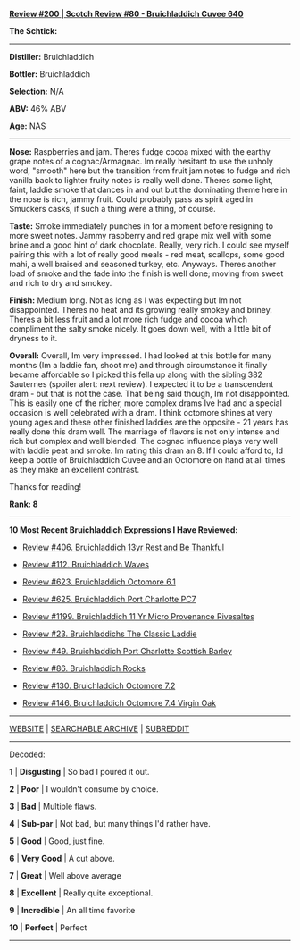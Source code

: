 
[**Review #200 | Scotch Review #80 - Bruichladdich Cuvee 640**]( https://t8ke.review/review-200-bruichladdich-cuvee-640/)

**The Schtick:** 

-----

**Distiller:** Bruichladdich

**Bottler:** Bruichladdich

**Selection:** N/A

**ABV:**  46% ABV

**Age:** NAS 

-----

**Nose:**  Raspberries and jam. Theres fudge cocoa mixed with the earthy grape notes of a cognac/Armagnac. Im really hesitant to use the unholy word, "smooth" here but the transition from fruit jam notes to fudge and rich vanilla back to lighter fruity notes is really well done. Theres some light, faint, laddie smoke that dances in and out but the dominating theme here in the nose is rich, jammy fruit. Could probably pass as spirit aged in Smuckers casks, if such a thing were a thing, of course. 

**Taste:** Smoke immediately punches in for a moment before resigning to more sweet notes. Jammy raspberry and red grape mix well with some brine and a good hint of dark chocolate. Really, very rich. I could see myself pairing this with a lot of really good meals - red meat, scallops, some good mahi, a well braised and seasoned turkey, etc. Anyways. Theres another load of smoke and the fade into the finish is well done; moving from sweet and rich to dry and smokey. 

**Finish:**  Medium long. Not as long as I was expecting but Im not disappointed. Theres no heat and its growing really smokey and briney. Theres a bit less fruit and a lot more rich fudge and cocoa which compliment the salty smoke nicely. It goes down well, with a little bit of dryness to it. 

**Overall:** Overall, Im very impressed. I had looked at this bottle for many months (Im a laddie fan, shoot me) and through circumstance it finally became affordable so I picked this fella up along with the sibling 382 Sauternes (spoiler alert: next review). I expected it to be a transcendent dram - but that is not the case. That being said though, Im not disappointed. This is easily one of the richer, more complex drams Ive had and a special occasion is well celebrated with a dram. I think octomore shines at very young ages and these other finished laddies are the opposite - 21 years has really done this dram well. The marriage of flavors is not only intense and rich but complex and well blended. The cognac influence plays very well with laddie peat and smoke. Im rating this dram an 8. If I could afford to, Id keep a bottle of Bruichladdich Cuvee and an Octomore on hand at all times as they make an excellent contrast. 

Thanks for reading!

**Rank: 8**

----- 

**10 Most Recent Bruichladdich Expressions I Have Reviewed:** 

- [Review #406. Bruichladdich 13yr Rest and Be Thankful]( https://t8ke.review/review-406-bruichladdich-rest-and-be-thankful-13yr/) 

- [Review #112. Bruichladdich Waves]( https://t8ke.review/review-112-bruichladdich-waves/) 

- [Review #623. Bruichladdich Octomore 6.1]( https://t8ke.review/review-623-bruichladdich-octomore-61/) 

- [Review #625. Bruichladdich Port Charlotte PC7]( https://t8ke.review/review-625-bruichladdich-port-charlotte-pc7/) 

- [Review #1199. Bruichladdich 11 Yr Micro Provenance Rivesaltes]( https://t8ke.review/review-1199-bruichladdich-11-yr-micro-provenance-riveslates) 

- [Review #23. Bruichladdichs The Classic Laddie]( https://t8ke.review/review-23-bruichladdich-the-classic-laddie-scottish-barley/) 

- [Review #49. Bruichladdich Port Charlotte Scottish Barley]( https://t8ke.review/review-49-bruichladdich-port-charlotte-scottish-barley/) 

- [Review #86. Bruichladdich Rocks]( https://t8ke.review/review-86-bruichladdich-rocks/) 

- [Review #130. Bruichladdich Octomore 7.2]( https://t8ke.review/review-130-octomore-72/) 

- [Review #146. Bruichladdich Octomore 7.4 Virgin Oak]( https://t8ke.review/review-146-bruichladdich-octomore-74/) 

-----

[WEBSITE](https://t8ke.review) | [SEARCHABLE ARCHIVE](https://t8ke.review/review-archive/) | [SUBREDDIT](https://reddit.com/r/t8kereviews)

-----

Decoded:

**1** | **Disgusting** | So bad I poured it out.

**2** | **Poor** | I wouldn't consume by choice.

**3** | **Bad** | Multiple flaws.

**4** | **Sub-par** | Not bad, but many things I'd rather have.

**5** | **Good** | Good, just fine.

**6** | **Very Good** | A cut above.

**7** | **Great** | Well above average

**8** | **Excellent** | Really quite exceptional.

**9** | **Incredible** | An all time favorite

**10** | **Perfect** | Perfect

----

